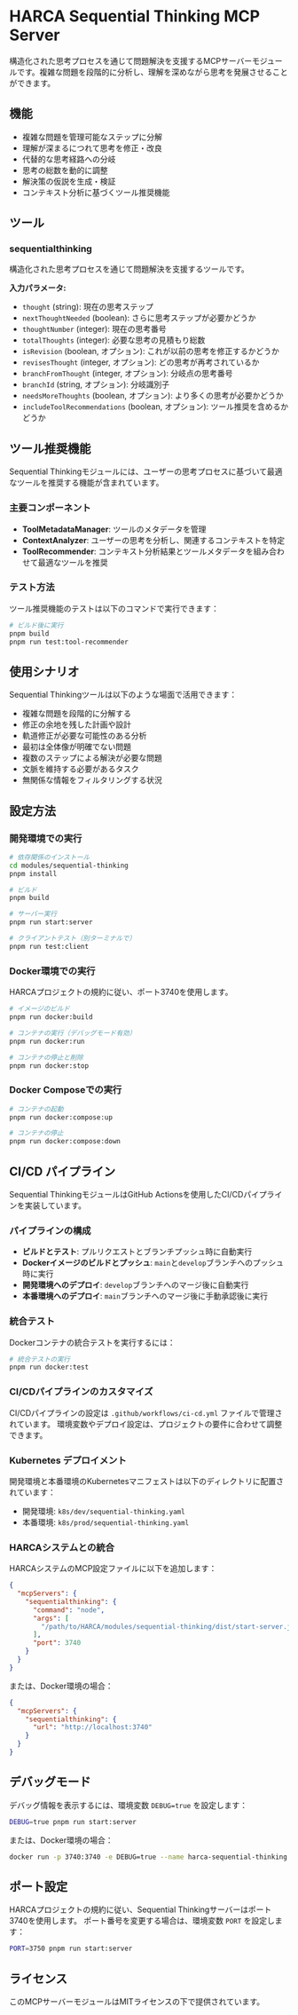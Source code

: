 # HARCA Sequential Thinking MCP Server

構造化された思考プロセスを通じて問題解決を支援するMCPサーバーモジュールです。複雑な問題を段階的に分析し、理解を深めながら思考を発展させることができます。

## 機能

- 複雑な問題を管理可能なステップに分解
- 理解が深まるにつれて思考を修正・改良
- 代替的な思考経路への分岐
- 思考の総数を動的に調整
- 解決策の仮説を生成・検証
- コンテキスト分析に基づくツール推奨機能

## ツール

### sequentialthinking

構造化された思考プロセスを通じて問題解決を支援するツールです。

**入力パラメータ:**
- `thought` (string): 現在の思考ステップ
- `nextThoughtNeeded` (boolean): さらに思考ステップが必要かどうか
- `thoughtNumber` (integer): 現在の思考番号
- `totalThoughts` (integer): 必要な思考の見積もり総数
- `isRevision` (boolean, オプション): これが以前の思考を修正するかどうか
- `revisesThought` (integer, オプション): どの思考が再考されているか
- `branchFromThought` (integer, オプション): 分岐点の思考番号
- `branchId` (string, オプション): 分岐識別子
- `needsMoreThoughts` (boolean, オプション): より多くの思考が必要かどうか
- `includeToolRecommendations` (boolean, オプション): ツール推奨を含めるかどうか

## ツール推奨機能

Sequential Thinkingモジュールには、ユーザーの思考プロセスに基づいて最適なツールを推奨する機能が含まれています。

### 主要コンポーネント

- **ToolMetadataManager**: ツールのメタデータを管理
- **ContextAnalyzer**: ユーザーの思考を分析し、関連するコンテキストを特定
- **ToolRecommender**: コンテキスト分析結果とツールメタデータを組み合わせて最適なツールを推奨

### テスト方法

ツール推奨機能のテストは以下のコマンドで実行できます：

```bash
# ビルド後に実行
pnpm build
pnpm run test:tool-recommender
```

## 使用シナリオ

Sequential Thinkingツールは以下のような場面で活用できます：
- 複雑な問題を段階的に分解する
- 修正の余地を残した計画や設計
- 軌道修正が必要な可能性のある分析
- 最初は全体像が明確でない問題
- 複数のステップによる解決が必要な問題
- 文脈を維持する必要があるタスク
- 無関係な情報をフィルタリングする状況

## 設定方法

### 開発環境での実行

```bash
# 依存関係のインストール
cd modules/sequential-thinking
pnpm install

# ビルド
pnpm build

# サーバー実行
pnpm run start:server

# クライアントテスト（別ターミナルで）
pnpm run test:client
```

### Docker環境での実行

HARCAプロジェクトの規約に従い、ポート3740を使用します。

```bash
# イメージのビルド
pnpm run docker:build

# コンテナの実行（デバッグモード有効）
pnpm run docker:run

# コンテナの停止と削除
pnpm run docker:stop
```

### Docker Composeでの実行

```bash
# コンテナの起動
pnpm run docker:compose:up

# コンテナの停止
pnpm run docker:compose:down
```

## CI/CD パイプライン

Sequential ThinkingモジュールはGitHub Actionsを使用したCI/CDパイプラインを実装しています。

### パイプラインの構成

- **ビルドとテスト**: プルリクエストとブランチプッシュ時に自動実行
- **Dockerイメージのビルドとプッシュ**: `main`と`develop`ブランチへのプッシュ時に実行
- **開発環境へのデプロイ**: `develop`ブランチへのマージ後に自動実行
- **本番環境へのデプロイ**: `main`ブランチへのマージ後に手動承認後に実行

### 統合テスト

Dockerコンテナの統合テストを実行するには：

```bash
# 統合テストの実行
pnpm run docker:test
```

### CI/CDパイプラインのカスタマイズ

CI/CDパイプラインの設定は `.github/workflows/ci-cd.yml` ファイルで管理されています。
環境変数やデプロイ設定は、プロジェクトの要件に合わせて調整できます。

### Kubernetes デプロイメント

開発環境と本番環境のKubernetesマニフェストは以下のディレクトリに配置されています：

- 開発環境: `k8s/dev/sequential-thinking.yaml`
- 本番環境: `k8s/prod/sequential-thinking.yaml`

### HARCAシステムとの統合

HARCAシステムのMCP設定ファイルに以下を追加します：

```json
{
  "mcpServers": {
    "sequentialthinking": {
      "command": "node",
      "args": [
        "/path/to/HARCA/modules/sequential-thinking/dist/start-server.js"
      ],
      "port": 3740
    }
  }
}
```

または、Docker環境の場合：

```json
{
  "mcpServers": {
    "sequentialthinking": {
      "url": "http://localhost:3740"
    }
  }
}
```

## デバッグモード

デバッグ情報を表示するには、環境変数 `DEBUG=true` を設定します：

```bash
DEBUG=true pnpm run start:server
```

または、Docker環境の場合：

```bash
docker run -p 3740:3740 -e DEBUG=true --name harca-sequential-thinking harca/sequential-thinking:latest
```

## ポート設定

HARCAプロジェクトの規約に従い、Sequential Thinkingサーバーはポート3740を使用します。
ポート番号を変更する場合は、環境変数 `PORT` を設定します：

```bash
PORT=3750 pnpm run start:server
```

## ライセンス

このMCPサーバーモジュールはMITライセンスの下で提供されています。
